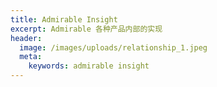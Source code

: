 ```yaml
---
title: Admirable Insight
excerpt: Admirable 各种产品内部的实现
header:
  image: /images/uploads/relationship_1.jpeg
  meta:
    keywords: admirable insight
---
```


